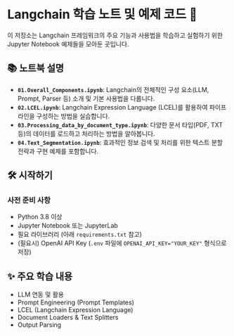 # Langchain 학습 노트 및 예제 코드 🚀

이 저장소는 Langchain 프레임워크의 주요 기능과 사용법을 학습하고 실험하기 위한 Jupyter Notebook 예제들을 모아둔 곳입니다.

## 📚 노트북 설명

*   **`01.Overall_Components.ipynb`**: Langchain의 전체적인 구성 요소(LLM, Prompt, Parser 등) 소개 및 기본 사용법을 다룹니다.
*   **`02.LCEL.ipynb`**: Langchain Expression Language (LCEL)를 활용하여 파이프라인을 구성하는 방법을 실습합니다.
*   **`03.Processing_data_by_document_type.ipynb`**: 다양한 문서 타입(PDF, TXT 등)의 데이터를 로드하고 처리하는 방법을 알아봅니다.
*   **`04.Text_Segmentation.ipynb`**: 효과적인 정보 검색 및 처리를 위한 텍스트 분할 전략과 구현 예제를 포함합니다.

## 🛠️ 시작하기

### 사전 준비 사항

*   Python 3.8 이상
*   Jupyter Notebook 또는 JupyterLab
*   필요 라이브러리 (아래 `requirements.txt` 참고)
*   (필요시) OpenAI API Key (`.env` 파일에 `OPENAI_API_KEY="YOUR_KEY"` 형식으로 저장)

## ✨ 주요 학습 내용

*   LLM 연동 및 활용
*   Prompt Engineering (Prompt Templates)
*   LCEL (Langchain Expression Language)
*   Document Loaders & Text Splitters
*   Output Parsing
